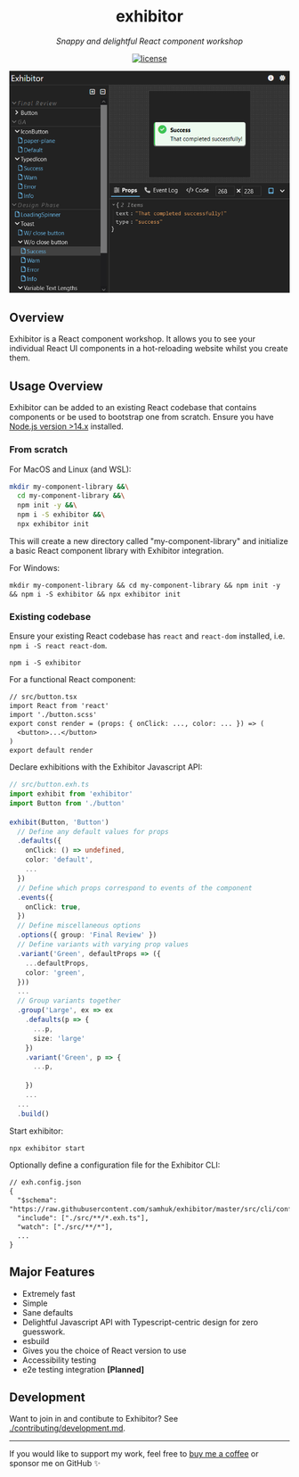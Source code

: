 <h1 align="center">exhibitor</h1>
<p align="center">
  <em>Snappy and delightful React component workshop</em>
</p>

<p align="center">
  <a href="https://img.shields.io/badge/License-MIT-green.svg" target="_blank">
    <img src="https://img.shields.io/badge/License-MIT-green.svg" alt="license" />
  </a>
</p>

<div align="center">
  <img src="./img/img1.png" />
</div>

## Overview

Exhibitor is a React component workshop. It allows you to see your individual React UI components in a hot-reloading website whilst you create them.

## Usage Overview

Exhibitor can be added to an existing React codebase that contains components or be used to bootstrap one from scratch. Ensure you have [Node.js version >14.x](https://nodejs.org/en/) installed.

### From scratch

For MacOS and Linux (and WSL):

```bash
mkdir my-component-library &&\
  cd my-component-library &&\
  npm init -y &&\
  npm i -S exhibitor &&\
  npx exhibitor init
```

This will create a new directory called "my-component-library" and initialize a basic React component library with Exhibitor integration.

For Windows:

```batch
mkdir my-component-library && cd my-component-library && npm init -y && npm i -S exhibitor && npx exhibitor init
```

### Existing codebase

Ensure your existing React codebase has `react` and `react-dom` installed, i.e. `npm i -S react react-dom`.

```
npm i -S exhibitor
```

For a functional React component:

```tsx
// src/button.tsx
import React from 'react'
import './button.scss'
export const render = (props: { onClick: ..., color: ... }) => (
  <button>...</button>
)
export default render
```

Declare exhibitions with the Exhibitor Javascript API:

```typescript
// src/button.exh.ts
import exhibit from 'exhibitor'
import Button from './button'

exhibit(Button, 'Button')
  // Define any default values for props
  .defaults({
    onClick: () => undefined,
    color: 'default',
    ...
  })
  // Define which props correspond to events of the component
  .events({
    onClick: true,
  })
  // Define miscellaneous options
  .options({ group: 'Final Review' })
  // Define variants with varying prop values
  .variant('Green', defaultProps => ({
    ...defaultProps,
    color: 'green',
  }))
  ...
  // Group variants together
  .group('Large', ex => ex
    .defaults(p => {
      ...p,
      size: 'large'
    })
    .variant('Green', p => {
      ...p,

    })
    ...
  ...
  .build()
```

Start exhibitor:

```
npx exhibitor start
```

Optionally define a configuration file for the Exhibitor CLI:

```jsonc
// exh.config.json
{
  "$schema": "https://raw.githubusercontent.com/samhuk/exhibitor/master/src/cli/config/schema.json", 
  "include": ["./src/**/*.exh.ts"],
  "watch": ["./src/**/*"],
  ...
}
```

## Major Features

* Extremely fast
* Simple
* Sane defaults
* Delightful Javascript API with Typescript-centric design for zero guesswork.
* esbuild
* Gives you the choice of React version to use
* Accessibility testing
* e2e testing integration **[Planned]**

## Development

Want to join in and contibute to Exhibitor? See [./contributing/development.md](./contributing/development.md).

---

If you would like to support my work, feel free to [buy me a coffee](https://www.buymeacoffee.com/samhuk) or sponsor me on GitHub ✨
